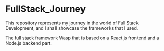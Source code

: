 # FullStack_Journey
This repository  represents my journey in the world of Full Stack Development, and I shall showcase the frameworks that I used.

The full stack framework Wasp that is based on a React.js frontend and a Node.js backend part.
